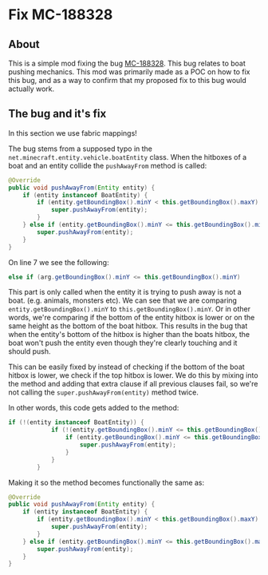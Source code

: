# Fix MC-188328
## About
This is a simple mod fixing the bug [MC-188328](https://bugs.mojang.com/browse/MC-188328).
This bug relates to boat pushing mechanics. This mod was primarily made as a POC on how to fix this bug, and as a way to confirm that my proposed fix to this bug would actually work.

## The bug and it's fix
In this section we use fabric mappings!

The bug stems from a supposed typo in the `net.minecraft.entity.vehicle.boatEntity` class. When the hitboxes of a boat and an entity collide the `pushAwayFrom` method is called:
```Java
@Override
public void pushAwayFrom(Entity entity) {
    if (entity instanceof BoatEntity) {
        if (entity.getBoundingBox().minY < this.getBoundingBox().maxY) {
            super.pushAwayFrom(entity);
        }
    } else if (entity.getBoundingBox().minY <= this.getBoundingBox().minY) {
        super.pushAwayFrom(entity);
    }
}
```

On line 7 we see the following:
```Java
else if (arg.getBoundingBox().minY <= this.getBoundingBox().minY)
```

This part is only called when the entity it is trying to push away is not a boat. (e.g. animals, monsters etc). We can see that we are comparing `entity.getBoundingBox().minY` to `this.getBoundingBox().minY`. 
Or in other words, we're comparing if the bottom of the entity hitbox is lower or on the same height as the bottom of the boat hitbox.
This results in the bug that when the entity's bottom of the hitbox is higher than the boats hitbox, the boat won't push the entity even though they're clearly touching and it should push.

This can be easily fixed by instead of checking if the bottom of the boat hitbox is lower, we check if the top hitbox is lower. We do this by mixing into the method and adding that extra clause if all previous clauses fail, so we're not calling the `super.pushAwayFrom(entity)` method twice.

In other words, this code gets added to the method:
```Java
if (!(entity instanceof BoatEntity)) {
            if (!(entity.getBoundingBox().minY <= this.getBoundingBox().minY)) {
                if (entity.getBoundingBox().minY <= this.getBoundingBox().maxY) {
                    super.pushAwayFrom(entity);
                }
            }
        }
```

Making it so the method becomes functionally the same as:
```Java
@Override
public void pushAwayFrom(Entity entity) {
    if (entity instanceof BoatEntity) {
        if (entity.getBoundingBox().minY < this.getBoundingBox().maxY) {
            super.pushAwayFrom(entity);
        }
    } else if (entity.getBoundingBox().minY <= this.getBoundingBox().maxY) {
        super.pushAwayFrom(entity);
    }
}
```